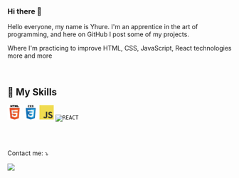 ### Hi there 👋

<p>Hello everyone, my name is Yhure. I'm an apprentice in the art of programming, and here on GitHub I post some of my projects.

Where I'm practicing to improve HTML, CSS, JavaScript, React technologies more and more</p>
<br> 

## 🚀 My Skills

<code><img height="32" src="https://raw.githubusercontent.com/github/explore/80688e429a7d4ef2fca1e82350fe8e3517d3494d/topics/html/html.png" alt="HTML5"/></code>
<code><img height="32" src="https://raw.githubusercontent.com/github/explore/80688e429a7d4ef2fca1e82350fe8e3517d3494d/topics/css/css.png" alt="CSS"/></code>
<code><img height="32" src="https://raw.githubusercontent.com/github/explore/80688e429a7d4ef2fca1e82350fe8e3517d3494d/topics/javascript/javascript.png" alt="Javascript"/></code>
<code><img height="30" src="https://img.shields.io/badge/React-20232A?style=for-the-badge&logo=react&logoColor=61DAFB" alt="REACT"/></code>

<br>
<br>

<p align="left">
  Contact me: ⤵️
</p>

<p align="left">
  <a href="https://www.linkedin.com/in/yhure-medeiros-6a4a68155/" target="_blank" alt="Linkedin">
  <img src="https://img.shields.io/badge/-Linkedin-0e76a8?style=flat-square&logo=Linkedin&logoColor=white&link" href="https://www.linkedin.com/in/yhure-medeiros/"/></a>

</p>  
